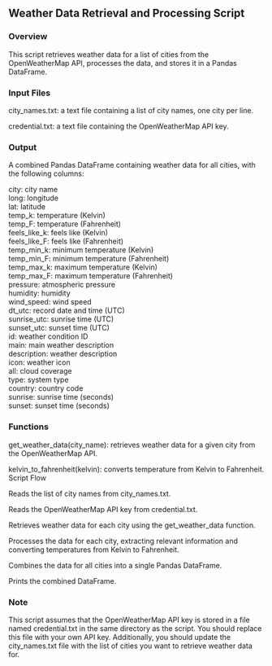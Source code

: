 ## Weather Data Retrieval and Processing Script


### Overview

This script retrieves weather data for a list of cities from the OpenWeatherMap API, processes the data, and stores it in a Pandas DataFrame.

### Input Files

city_names.txt: a text file containing a list of city names, one city per line.

credential.txt: a text file containing the OpenWeatherMap API key.

### Output

A combined Pandas DataFrame containing weather data for all cities, with the following columns:

city: city name  
long: longitude  
lat: latitude  
temp_k: temperature (Kelvin)  
temp_F: temperature (Fahrenheit)  
feels_like_k: feels like (Kelvin)  
feels_like_F: feels like (Fahrenheit)  
temp_min_k: minimum temperature (Kelvin)  
temp_min_F: minimum temperature (Fahrenheit)  
temp_max_k: maximum temperature (Kelvin)  
temp_max_F: maximum temperature (Fahrenheit)  
pressure: atmospheric pressure  
humidity: humidity  
wind_speed: wind speed  
dt_utc: record date and time (UTC)  
sunrise_utc: sunrise time (UTC)  
sunset_utc: sunset time (UTC)  
id: weather condition ID  
main: main weather description  
description: weather description  
icon: weather icon  
all: cloud coverage  
type: system type  
country: country code  
sunrise: sunrise time (seconds)  
sunset: sunset time (seconds)

### Functions

get_weather_data(city_name): retrieves weather data for a given city from the OpenWeatherMap API.

kelvin_to_fahrenheit(kelvin): converts temperature from Kelvin to Fahrenheit.
Script Flow

  Reads the list of city names from city_names.txt.
  
  Reads the OpenWeatherMap API key from credential.txt.
  
  Retrieves weather data for each city using the get_weather_data function.
  
  Processes the data for each city, extracting relevant information and converting temperatures from Kelvin to Fahrenheit.
  
  Combines the data for all cities into a single Pandas DataFrame.
  
  Prints the combined DataFrame.


### Note

This script assumes that the OpenWeatherMap API key is stored in a file named credential.txt in the same directory as the script. You should replace this file with your own API key. Additionally, you should update the city_names.txt file with the list of cities you want to retrieve weather data for.
